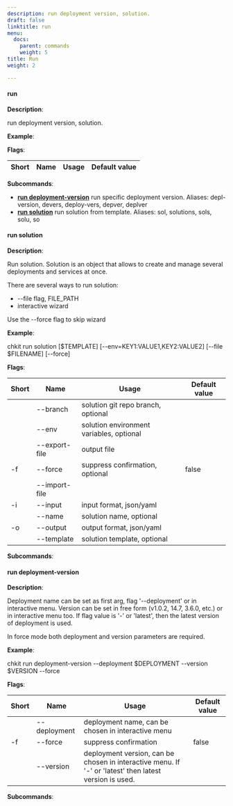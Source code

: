 ```yaml
---
description: run deployment version, solution.
draft: false
linktitle: run
menu:
  docs:
    parent: commands
    weight: 5
title: Run
weight: 2

---
```


#### <a name="run">run</a>

**Description**:

run deployment version, solution.

**Example**:



**Flags**:

| Short | Name | Usage | Default value |
| ----- | ---- | ----- | ------------- |


**Subcommands**:

* **[run deployment-version](#run_deployment-version)** run specific deployment version. Aliases: depl-version, devers, deploy-vers, depver, deplver
* **[run solution](#run_solution)** run solution from template. Aliases: sol, solutions, sols, solu, so


#### <a name="run_solution">run solution</a>

**Description**:

Run solution.
Solution is an object that allows to create and manage several deployments and services at once.

There are several ways to run solution:
- --file flag, FILE_PATH
- interactive wizard

Use the --force flag to skip wizard

**Example**:

chkit run solution [$TEMPLATE] [--env=KEY1:VALUE1,KEY2:VALUE2] [--file $FILENAME] [--force]

**Flags**:

| Short | Name | Usage | Default value |
| ----- | ---- | ----- | ------------- |
|  | --branch | solution git repo branch, optional |  |
|  | --env | solution environment variables, optional |  |
|  | --export-file | output file |  |
| -f | --force | suppress confirmation, optional | false |
|  | --import-file |  |  |
| -i | --input | input format, json/yaml |  |
|  | --name | solution name, optional |  |
| -o | --output | output format, json/yaml |  |
|  | --template | solution template, optional |  |


**Subcommands**:



#### <a name="run_deployment-version">run deployment-version</a>

**Description**:

Deployment name can be set as first arg, flag '--deployment' or in interactive menu.
Version can be set in free form (v1.0.2, 14.7, 3.6.0, etc.) or in interactive menu too.
If flag value is '-' or 'latest', then the latest version of deployment is used.

In force mode both deployment and version parameters are required.

**Example**:

chkit run deployment-version --deployment $DEPLOYMENT --version $VERSION --force

**Flags**:

| Short | Name | Usage | Default value |
| ----- | ---- | ----- | ------------- |
|  | --deployment | deployment name, can be chosen in interactive menu |  |
| -f | --force | suppress confirmation | false |
|  | --version | deployment version, can be chosen in interactive menu. If '-' or 'latest' then latest version is used. |  |


**Subcommands**:



